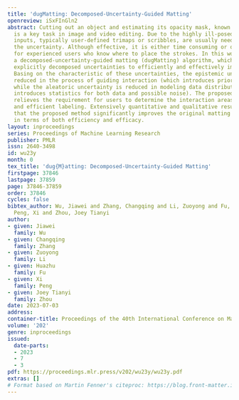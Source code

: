 ```yaml
---
title: 'dugMatting: Decomposed-Uncertainty-Guided Matting'
openreview: iSxFInGln2
abstract: Cutting out an object and estimating its opacity mask, known as image matting,
  is a key task in image and video editing. Due to the highly ill-posed issue, additional
  inputs, typically user-defined trimaps or scribbles, are usually needed to reduce
  the uncertainty. Although effective, it is either time consuming or only suitable
  for experienced users who know where to place the strokes. In this work, we propose
  a decomposed-uncertainty-guided matting (dugMatting) algorithm, which explores the
  explicitly decomposed uncertainties to efficiently and effectively improve the results.
  Basing on the characteristic of these uncertainties, the epistemic uncertainty is
  reduced in the process of guiding interaction (which introduces prior knowledge),
  while the aleatoric uncertainty is reduced in modeling data distribution (which
  introduces statistics for both data and possible noise). The proposed matting framework
  relieves the requirement for users to determine the interaction areas by using simple
  and efficient labeling. Extensively quantitative and qualitative results validate
  that the proposed method significantly improves the original matting algorithms
  in terms of both efficiency and efficacy.
layout: inproceedings
series: Proceedings of Machine Learning Research
publisher: PMLR
issn: 2640-3498
id: wu23y
month: 0
tex_title: 'dug{M}atting: Decomposed-Uncertainty-Guided Matting'
firstpage: 37846
lastpage: 37859
page: 37846-37859
order: 37846
cycles: false
bibtex_author: Wu, Jiawei and Zhang, Changqing and Li, Zuoyong and Fu, Huazhu and
  Peng, Xi and Zhou, Joey Tianyi
author:
- given: Jiawei
  family: Wu
- given: Changqing
  family: Zhang
- given: Zuoyong
  family: Li
- given: Huazhu
  family: Fu
- given: Xi
  family: Peng
- given: Joey Tianyi
  family: Zhou
date: 2023-07-03
address: 
container-title: Proceedings of the 40th International Conference on Machine Learning
volume: '202'
genre: inproceedings
issued:
  date-parts:
  - 2023
  - 7
  - 3
pdf: https://proceedings.mlr.press/v202/wu23y/wu23y.pdf
extras: []
# Format based on Martin Fenner's citeproc: https://blog.front-matter.io/posts/citeproc-yaml-for-bibliographies/
---
```

